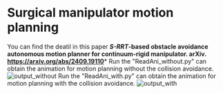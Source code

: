 # Surgical manipulator motion planning
You can find the deatil in this paper 
 ***S-RRT*-based obstacle avoidance autonomous motion planner for continuum-rigid manipulator. arXiv. https://arxiv.org/abs/2409.19110***
 Run the "ReadAni_without.py" can obtain the animation for motion planning without the collision avoidance.
 ![output_without](https://github.com/user-attachments/assets/2253d446-1755-4a29-87f4-c68099af8335)
 Run the "ReadAni_with.py" can obtain the animation for motion planning with the collision avoidance.
 ![output_with](https://github.com/user-attachments/assets/b954ad3a-291b-4c16-817e-1f10da2943d9)

